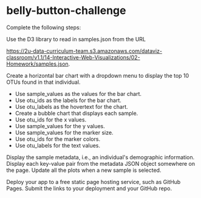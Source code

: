 # belly-button-challenge
Complete the following steps:


Use the D3 library to read in samples.json from the URL 

https://2u-data-curriculum-team.s3.amazonaws.com/dataviz-classroom/v1.1/14-Interactive-Web-Visualizations/02-Homework/samples.json.

Create a horizontal bar chart with a dropdown menu to display the top 10 OTUs found in that individual.
- Use sample_values as the values for the bar chart.
- Use otu_ids as the labels for the bar chart.
- Use otu_labels as the hovertext for the chart.
- Create a bubble chart that displays each sample.
- Use otu_ids for the x values.
- Use sample_values for the y values.
- Use sample_values for the marker size.
- Use otu_ids for the marker colors.
- Use otu_labels for the text values.


Display the sample metadata, i.e., an individual's demographic information.
Display each key-value pair from the metadata JSON object somewhere on the page.
Update all the plots when a new sample is selected. 


Deploy your app to a free static page hosting service, such as GitHub Pages. Submit the links to your deployment and your GitHub repo. 